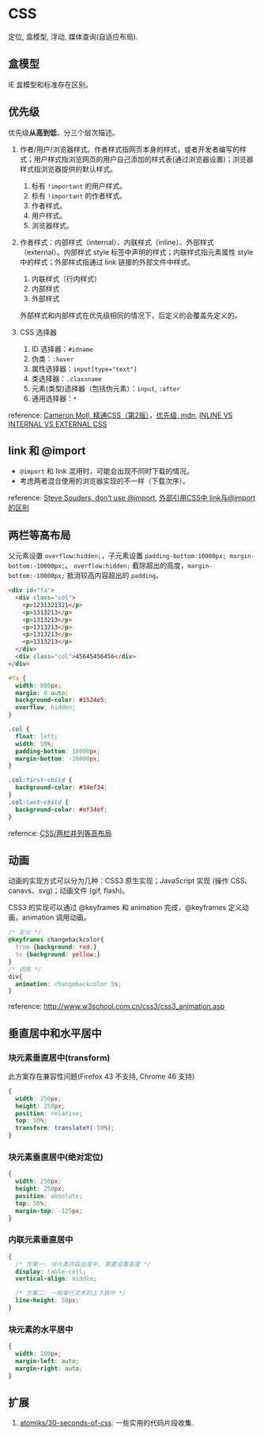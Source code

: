 # CSS

定位, 盒模型, 浮动, 媒体查询(自适应布局).

## 盒模型

IE 盒模型和标准存在区别。

## 优先级

优先级**从高到低**，分三个层次描述。

1. 作者/用户/浏览器样式。作者样式指网页本身的样式，或者开发者编写的样式；用户样式指浏览网页的用户自己添加的样式表(通过浏览器设置)；浏览器样式指浏览器提供的默认样式。
    1. 标有 `!important` 的用户样式。
    2. 标有 `!important` 的作者样式。
    3. 作者样式。
    4. 用户样式。
    5. 浏览器样式。

2. 作者样式：内部样式（internal）、内联样式（inline）、外部样式（external）。内部样式 style 标签中声明的样式；内联样式指元素属性 style 中的样式；外部样式指通过 link 链接的外部文件中样式。
    1. 内联样式（行内样式）
    2. 内部样式
    3. 外部样式

    外部样式和内部样式在优先级相同的情况下，后定义的会覆盖先定义的。

3. CSS 选择器
    1. ID 选择器：`#idname`
    2. 伪类：`:hover`
    3. 属性选择器：`input[type="text"]`
    4. 类选择器：`.classname`
    5. 元素(类型)选择器（包括伪元素）：`input`, `:after`
    6. 通用选择器：`*`

reference: [Cameron Moll, 精通CSS（第2版）](http://book.douban.com/subject/4736167/)，[优先级, mdn](https://developer.mozilla.org/zh-CN/docs/Web/CSS/Specificity), [INLINE VS INTERNAL VS EXTERNAL CSS](https://vineetgupta22.wordpress.com/2011/07/09/inline-vs-internal-vs-external-css/)

## link 和 @import

- `@import` 和 link 混用时，可能会出现不同时下载的情况。
- 考虑两者混合使用的浏览器实现的不一样（下载次序）。

reference: [Steve Souders, don’t use @import](http://www.stevesouders.com/blog/2009/04/09/dont-use-import/), [外部引用CSS中 link与@import的区别](http://www.dreamdu.com/blog/2007/05/11/css_link_import/)

## 两栏等高布局

父元素设置 `overflow:hidden;`，子元素设置 `padding-bottom:10000px; margin-bottom:-10000px;`。
`overflow:hidden;` 截除超出的高度，`margin-bottom:-10000px;` 抵消较高内容超出的 `padding`。

``` html
<div id="fa">
  <div class="col">
    <p>1231321321</p>
    <p>1313213</p>
    <p>1313213</p>
    <p>1313213</p>
    <p>1313213</p>
    <p>1313213</p>
  </div>
  <div class="col">45645456456</div>
</div>
```

```css
#fa {
  width: 800px;
  margin: 0 auto;
  background-color: #1524e5;
  overflow: hidden;
}

.col {
  float: left;
  width: 50%;
  padding-bottom: 10000px;
  margin-bottom: -10000px;
}

.col:first-child {
  background-color: #34ef34;
}
.col:last-child {
  background-color: #ef34ef;
}
```

refernce: [CSS/两栏并列等高布局](http://segmentfault.com/a/1190000000625584)

## 动画

动画的实现方式可以分为几种：CSS3 原生实现；JavaScript 实现 (操作 CSS、canavs、svg)；动画文件 (gif, flash)。

CSS3 的实现可以通过 @keyframes 和 animation 完成，@keyframes 定义动画，animation 调用动画。

```css
/* 定义 */
@keyframes changebackcolor{
  from {background: red;}
  to {background: yellow;}
}
/* 调用 */
div{
  animation: changebackcolor 5s;
}
```

reference: <http://www.w3school.com.cn/css3/css3_animation.asp>

## 垂直居中和水平居中

### 块元素垂直居中(transform)

此方案存在兼容性问题(Firefox 43 不支持, Chrome 46 支持)

```css
{
  width: 250px;
  height: 250px;
  position: relative;
  top: 50%;
  transform: translateY(-50%);
}
```

### 块元素垂直居中(绝对定位)

```css
{
  width: 250px;
  height: 250px;
  position: absolute;
  top: 50%;
  margin-top: -125px;
}
```

### 内联元素垂直居中

```css
{
  /* 方案一: 块元素内容会居中, 需要设置高度 */
  display: table-cell;
  vertical-align: middle;

  /* 方案二: 一般单行文本的上下居中 */
  line-height: 50px;
}
```

### 块元素的水平居中

```css
{
  width: 100px;
  margin-left: auto;
  margin-right: auto;
}
```

## 扩展

1. [atomiks/30-seconds-of-css](https://github.com/atomiks/30-seconds-of-css): 一些实用的代码片段收集.

